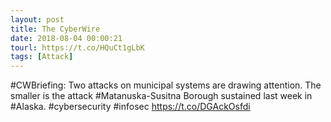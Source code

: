```yaml
---
layout: post
title: The CyberWire
date: 2018-08-04 00:00:21
tourl: https://t.co/HQuCt1gLbK
tags: [Attack]
---
```

#CWBriefing: Two attacks on municipal systems are drawing attention. The smaller is the attack #Matanuska-Susitna Borough sustained last week in #Alaska.  #cybersecurity #infosec https://t.co/DGAckOsfdi
